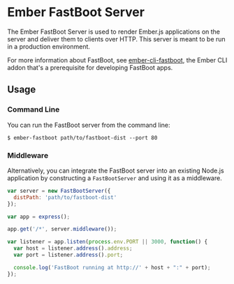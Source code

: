 # Ember FastBoot Server

The Ember FastBoot Server is used to render Ember.js applications on the
server and deliver them to clients over HTTP. This server is meant to be
run in a production environment.

For more information about FastBoot, see
[ember-cli-fastboot][ember-cli-fastboot], the Ember CLI addon that's a
prerequisite for developing FastBoot apps.

[ember-cli-fastboot]: https://github.com/tildeio/ember-cli-fastboot

## Usage

### Command Line

You can run the FastBoot server from the command line:

```
$ ember-fastboot path/to/fastboot-dist --port 80
```

### Middleware

Alternatively, you can integrate the FastBoot server into an existing
Node.js application by constructing a `FastBootServer` and using it as a
middleware.

```js
var server = new FastBootServer({
  distPath: 'path/to/fastboot-dist'
});

var app = express();

app.get('/*', server.middleware());

var listener = app.listen(process.env.PORT || 3000, function() {
  var host = listener.address().address;
  var port = listener.address().port;

  console.log('FastBoot running at http://' + host + ":" + port);
});
```
